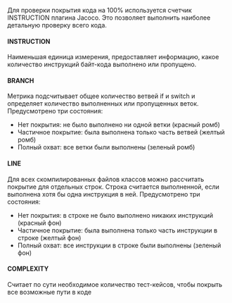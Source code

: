 Для проверки покрытия кода на 100% используется счетчик INSTRUCTION плагина Jacoco. Это позволяет выполнить наиболее детальную проверку всего кода.

#### INSTRUCTION
Наименьшая единица измерения, предоставляет информацию, какое количество инструкций байт-кода выполнено или пропущено.

#### BRANCH
Метрика подсчитывает общее количество ветвей if и switch и определяет количество выполненных или пропущенных веток. Предусмотрено три состояния:

* Нет покрытия: не было выполнено ни одной ветки (красный ромб)
* Частичное покрытие: была выполнена только часть ветвей (желтый ромб)
* Полный охват: все ветки были выполнены (зеленый ромб)

#### LINE
Для всех скомпилированных файлов классов можно рассчитать покрытие для отдельных строк. Строка считается выполненной, если выполнена хотя бы одна инструкция в ней. Предусмотрено три состояния:
* Нет покрытия: в строке не было выполнено никаких инструкций (красный фон)
* Частичное покрытие: была выполнена только часть инструкции в строке (желтый фон)
* Полный охват: все инструкции в строке были выполнены (зеленый фон)

#### COMPLEXITY
Считает по сути необходимое количество тест-кейсов, чтобы покрыть все возможные пути в коде
